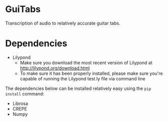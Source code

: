# GuiTabs
Transcription of audio to relatively accurate guitar tabs.

# Dependencies
* Lilypond
  - Make sure you download the most recent version of Lilypond at http://lilypond.org/download.html
  - To make sure it has been properly installed, please make sure you're capable of running the Lilypond test.ly file via command line

The dependencies below can be installed relatively easy using the `pip install` command:  
* Librosa
* CREPE
* Numpy
